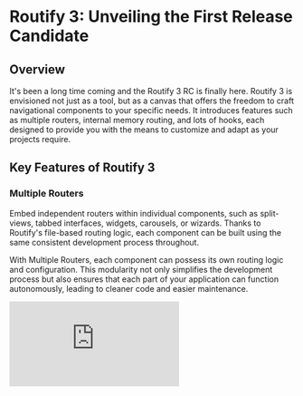 <!-- routify:meta _date="2023-12-06T12:23:37.814Z" -->
<!-- routify:meta _author="Jakob Rosenberg" -->
<!-- routify:meta _author_description="Author of Routify" -->
<!-- routify:meta _author_github="https://github.com/jakobrosenberg" -->
<!-- routify:meta _author_twitter="https://twitter.com/jakob_rosenberg" -->
<!-- routify:meta _author_img="/assets/collaborators/jakobrosenberg.jpg" -->
<!-- routify:meta _description="It’s been a long time coming and the Routify 3 RC is finally here." -->

# Routify 3: Unveiling the First Release Candidate

## Overview
It's been a long time coming and the Routify 3 RC is finally here. Routify 3 is envisioned not just as a tool, but as a canvas that offers the freedom to craft navigational components to your specific needs. It introduces features such as multiple routers, internal memory routing, and lots of hooks, each designed to provide you with the means to customize and adapt as your projects require.

## Key Features of Routify 3

### Multiple Routers
Embed independent routers within individual components, such as split-views, tabbed interfaces, widgets, carousels, or wizards. Thanks to Routify's file-based routing logic, each component can be built using the same consistent development process throughout.

With Multiple Routers, each component can possess its own routing logic and configuration. This modularity not only simplifies the development process but also ensures that each part of your application can function autonomously, leading to cleaner code and easier maintenance.

<div class="video-container">
    <iframe
        src="https://www.youtube.com/embed/NKpZ9CvUNto"
        title="Routify - Visual Demo of Multiple Routers"
        frameborder="0"
        allow="accelerometer; autoplay; clipboard-write; encrypted-media; gyroscope; picture-in-picture; web-share"
        allowfullscreen />
</div>

<br />
<br />

### URL Management
Routify 3's URL Management system stands out for its versatility, offering different strategies for handling and displaying URLs within each router in your application.

#### Flexible URL Handling: Address Bar, Memory, and localStorage
- **Address Bar**: Traditional URL display in the address bar, suitable for shareable and bookmarkable URLs.
- **Memory**: An option to keep URLs within the app's internal state, ideal for SPAs or desktop applications like Electron, where visible browser history is not necessary.
- **localStorage**: Storing URLs in localStorage allows for preserving the user's navigation state across sessions, enhancing user experience in long-lived applications.

#### `urlRewrites`: Beyond Standard Framework Limitations
In Routify 3, `urlRewrite` empowers developers to go beyond hardcoded framework options, offering the freedom to create bespoke logic for critical features like i18n, hash-based navigation, and dynamic basepaths. This advanced flexibility facilitates tailored URL structuring, enabling custom, efficient routing solutions that adapt perfectly to the unique demands of your project.

<div class="media">
    <div class="video-container">
        <img src="/assets/url-management.jpg" alt="" />
    </div>
</div>

<br />
<br />

### Enhanced Navigation with Inline Pages

Routify 3 introduces an option to display multiple pages in the same layout. See the example below.

```
promotion/
    intro.svelte      #inlined
    features.svelte   #inlined
    contact.svelte
    _module.svelte
```

<br />

**Scroll vs Replace:** When pages like `intro.svelte` and `features.svelte` are marked as inlined within the same folder (`promotion`), Routify changes the navigation behavior. Instead of replacing the content in the view, it automatically scrolls between these inlined pages.

**Seamless User Experience:** This scrolling mechanism creates a seamless transition between the `intro` and `features` sections, enhancing the user’s journey through a smooth, cohesive narrative. The same approach can also be used for tabbed views, wizards, carousels, etc.

**Standard Navigation for Non-Inlined Pages:** For pages not marked as inlined, such as contact.svelte, Routify follows traditional navigation by replacing the current view with the new page, typical for standalone sections.

<div class="media">
    <div class="video-container">
        <iframe
            src="https://www.youtube.com/embed/iVrE3Xpbgtw"
            title="Routify - Visual Demo of Multiple Routers"
            frameborder="0"
            allow="accelerometer; autoplay; clipboard-write; encrypted-media; gyroscope; picture-in-picture; web-share"
            allowfullscreen />
    </div>
</div>

<br />
<br />

#### History Management
Routify 3's **History Management** ensures a smooth user journey through browser history. The framework can cache the route and its data upon visit, allowing for instant retrieval when revisiting through the browser's back or forward buttons.

<div class="media">
    <div class="video-container">
        <iframe
            src="https://www.youtube.com/embed/LVrPtjkfMvs"
            title="Routify - Visual Demo of Multiple Routers"
            frameborder="0"
            allow="accelerometer; autoplay; clipboard-write; encrypted-media; gyroscope; picture-in-picture; web-share"
            allowfullscreen />
    </div>
</div>

<br />
<br />

### Preloads
In Routify 3 we introduce the `load` hook, which runs before a route is loaded. This hook can be used to hydrate data, redirect the user and return SSR HTML codes, such as 404.


<div class="media">
    <div class="video-container">
        <iframe
            src="https://www.youtube.com/embed/bPk74R6yIsk"
            title="Routify - Visual Demo of Multiple Routers"
            frameborder="0"
            allow="accelerometer; autoplay; clipboard-write; encrypted-media; gyroscope; picture-in-picture; web-share"
            allowfullscreen />
    </div>
</div>

<br />
<br />


## Performance and Scalability

With Routify 3, we've placed a strong emphasis on scalability. Especially UX scalability. Routify 3 stands out for its ability to adapt to diverse project requirements. It offers a level of freedom that encourages innovation and creative problem-solving, perfect for projects that break the mold or push boundaries.


## Looking Ahead: More on Routify 3
The release of the Routify 3 RC is just the beginning. We are excited to bring you a series of upcoming updates that will delve deeper into the powerful capabilities of Routify 3. Don't hesitate to reach out on [Twitter](https://twitter.com/routifyjs) or [Discord](https://discord.gg/ntKJD5B) if there's something you'd like us to cover.

### Upcoming Content and Resources
- **In-Depth Feature Exploration:** Detailed articles focusing on individual features of Routify 3, explaining their usage and benefits.
- **Practical Examples:** Real-world examples and case studies that demonstrate how Routify 3 can be utilized effectively in various scenarios.
- **Tips and Tricks:** Helpful tips and tricks to enhance your development process using Routify 3, making your work more efficient and enjoyable.
Community Contributions: Spotlights on how the community is using and evolving Routify 3, showcasing innovative implementations and solutions.

### Stay Tuned
- **Subscribe and Follow:** Stay updated by following our social media channels.
- **Join the Conversation:** Participate in our community forums or on GitHub to share your experiences, ask questions, and collaborate with other Routify 3 users.
We are committed to making Routify 3 an ever-evolving tool, shaped by real-world use and community feedback. Keep an eye out for these updates and join us in exploring the full potential of Routify 3 in web development.

---
